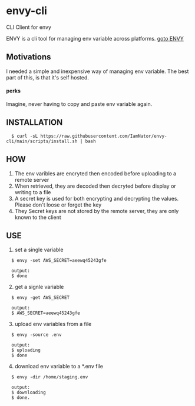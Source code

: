 # envy-cli

CLI Client for envy


ENVY is a cli tool for managing env variable across platforms.
[goto ENVY](https://github.com/IamNator/envy-download)

## Motivations
I needed a simple and inexpensive way of managing env variable. The best part of this, is that it's self hosted.

#### perks
Imagine, never having to copy and paste env variable again.



## INSTALLATION
```
  $ curl -sL https://raw.githubusercontent.com/IamNator/envy-cli/main/scripts/install.sh | bash
```

## HOW

1. The env varibles are encryted then encoded before uploading to a remote server
2. When retrieved, they are decoded then decryted before display or writing to a file
3. A secret key is used for both encrypting and decrypting the values. Please don't loose or forget the key
4. They Secret keys are not stored by the remote server, they are only known to the client


## USE


1. set a single variable
```
  $ envy -set AWS_SECRET=aeewq45243gfe
  
  output: 
  $ done
```

2. get a signle variable
```
  $ envy -get AWS_SECRET
  
  output:
  $ AWS_SECRET=aeewq45243gfe
```

3. upload env variables from a file
```
  $ envy -source .env 
  
  output:
  $ uploading
  $ done
```

4. download env variable to a *.env file
```
  $ envy -dir /home/staging.env
  
  output:
  $ downloading
  $ done.
```
